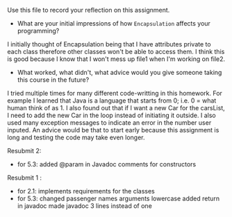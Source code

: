 Use this file to record your reflection on this assignment.

- What are your initial impressions of how `Encapsulation` affects your programming?

I initially thought of Encapsulation being that I have attributes private to each class therefore other classes won't be able to access them. I think this is good because I know that I won't mess up file1 when I'm working on file2.

- What worked, what didn't, what advice would you give someone taking this course in the future?

I tried multiple times for many different code-writting in this homework. For example I learned that Java is a language that starts from 0; i.e. 0 = what human think of as 1. I also found out that if I want a new Car for the carsList, I need to add the new Car in the loop instead of initiating it outside. I also used many exception messages to indicate an error in the number user inputed. An advice would be that to start early because this assignment is long and testing the code may take even longer.

Resubmit 2:
- for 5.3: added @param in Javadoc comments for constructors


Resubmit 1 :
- for 2.1: implements requirements for the classes
- for 5.3: 
    changed passenger names arguments lowercase
    added return in javadoc
    made javadoc 3 lines instead of one


